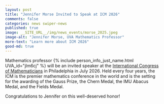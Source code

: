 ```yaml
---
layout: post
title: "Jennifer Morse Invited to Speak at ICM 2026"
comments: false
categories: news swiper-news
published: true
image: __SITE_URL__/img/news_events/morse_2025.jpeg
image-alt: "Jennifer Morse, UVA Mathematics Professor"
more-text: "Learn more about ICM 2026"
good-md: true
---
```


Mathematics professor {% include person_info_just_name.html UVA_id="jlm6cj" %} will be an invited speaker at the [International Congress of Mathematicians](https://www.icm2026.org/event/ac193975-5d24-4628-8c30-ddb23de19a8b/speakers) in Philadelphia in July 2026. Held every four years, the ICM is the premier mathematics conference in the world and is the setting for the awarding of the Gauss Prize, the Chern Medal, the IMU Abacus Medal, and the Fields Medal.

Congratulations to Jennifer on this well-deserved honor!
